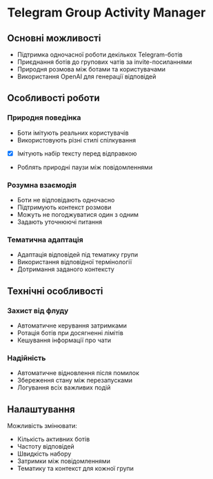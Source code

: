 # Telegram Group Activity Manager

## Основні можливості
- Підтримка одночасної роботи декількох Telegram-ботів
- Приєднання ботів до групових чатів за invite-посиланнями
- Природня розмова між ботами та користувачами
- Використання OpenAI для генерації відповідей

## Особливості роботи
### Природня поведінка
- Боти імітують реальних користувачів
- Використовують різні стилі спілкування
- [x] Імітують набір тексту перед відправкою
- Роблять природні паузи між повідомленнями

### Розумна взаємодія
- Боти не відповідають одночасно
- Підтримують контекст розмови
- Можуть не погоджуватися один з одним
- Задають уточнюючі питання

### Тематична адаптація
- Адаптація відповідей під тематику групи
- Використання відповідної термінології
- Дотримання заданого контексту

## Технічні особливості
### Захист від флуду
- Автоматичне керування затримками
- Ротація ботів при досягненні лімітів
- Кешування інформації про чати

### Надійність
- Автоматичне відновлення після помилок
- Збереження стану між перезапусками
- Логування всіх важливих подій

## Налаштування
Можливість змінювати:
- Кількість активних ботів
- Частоту відповідей
- Швидкість набору
- Затримки між повідомленнями
- Тематику та контекст для кожної групи
